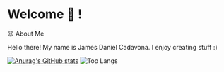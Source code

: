 # Welcome :wave: !

:wink: About Me

Hello there! My name is James Daniel Cadavona. I enjoy creating stuff :)

[![Anurag's GitHub stats](https://github-readme-stats.vercel.app/api?username=Jameboyyy)](https://github.com/anuraghazra/github-readme-stats)          ![Top Langs](https://github-readme-stats.vercel.app/api/top-langs/?username=Jameboyyy)

